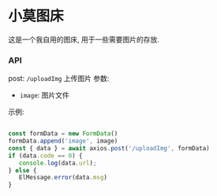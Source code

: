 # 小莫图床

这是一个我自用的图床, 用于一些需要图片的存放.

### API

post: `/uploadImg` 上传图片
参数:
- `image`: 图片文件

示例:
```ts

const formData = new FormData()
formData.append('image', image)
const { data } = await axios.post('/uploadImg', formData)
if (data.code == 0) {
   console.log(data.url);
} else {
   ElMessage.error(data.msg)
}
```